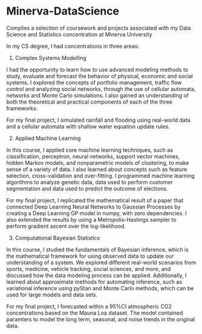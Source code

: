 # Minerva-DataScience
Complies a selection of coursework and projects associated with my Data Science and Statistics concentration at Minerva University

In my CS degree, I had concentrations in three areas: 

1. Complex Systems Modelling

  I had the opportunity to learn how to use advanced modeling methods to study, evaluate and forecast the behavior of physical, economic and social systems. I explored the concepts of portfolio management, traffic flow control and analyzing social networks, through the use of cellular automata, networks and Monte Carlo simulations. I also gained an understanding of both the theoretical and practical components of each of the three frameworks.
  
  For my final project, I simulated rainfall and flooding using real-world data and a cellular automata with shallow water equation update rules.

2. Applied Machine Learning

  In this course, I applied core machine learning techniques, such as classification, perceptron, neural networks, support vector machines, hidden Markov models, and nonparametric models of clustering, to make sense of a variety of data. I also learned about concepts such as feature selection, cross-validation and over-fitting. I programmed machine learning algorithms to analyze genetic data, data used to perform customer segmentation and data used to predict the outcome of elections.
  
  For my final project, I replicated the mathematical result of a paper that connected Deep Learning Neural Networks to Gaussian Processes by creating a Deep Learning GP model in numpy, with zero dependencies. I also extended the results by using a Metropolis-Hastings sampler to perform gradient ascent over the log-likelihood. 
    
3. Computational Bayesian Statistics

  In this course,  I studied the fundamentals of Bayesian inference, which is the mathematical framework for using observed data to update our understanding of a system. We explored different real-world scenarios from sports, medicine, vehicle tracking, social sciences, and more, and discussed how the data modeling process can be applied. Additionally, I learned about approximate methods for automating inference, such as variational inference using pyStan and Monte Carlo methods, which can be used for large models and data sets.
  
  For my final project, I forecasted within a 95%CI atmospheric CO2 concentrations based on the Mauna Loa dataset. The model contained paramters to model the long term, seasonal, and noise trends in the original data. 
